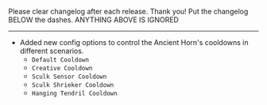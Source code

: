 Please clear changelog after each release.
Thank you!
Put the changelog BELOW the dashes. ANYTHING ABOVE IS IGNORED

-----------------
- Added new config options to control the Ancient Horn's cooldowns in different scenarios.
  - `Default Cooldown`
  - `Creative Cooldown`
  - `Sculk Sensor Cooldown`
  - `Sculk Shrieker Cooldown`
  - `Hanging Tendril Cooldown`
